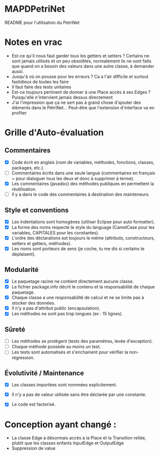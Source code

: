 # MAPDPetriNet

README pour l'utilisation du PetriNet


# Notes en vrac

- Est-ce qu'il nous faut garder tous les getters et setters ? Certains ne sont jamais utilisés et un peu obsolètes, normalement ils ne sont faits que quand on a besoin des valeurs dans une autre classe, à demander aussi.
- Jusqu'à où on pousse pour les erreurs ? Ca a l'air difficile et surtout fastidieux de toutes les faire
- Il faut faire des tests unitaires
- Est-ce toujours pertinent de donner à une Place accès à ses Edges ? Puisqu'elle n'intervient jamais dessus directement
- J'ai l'impression que ça ne sert pas à grand chose d'ajouter des éléments dans le PétriNet... Peut-être que l'extension d'interface va en profiter


# Grille d'Auto-évaluation

## Commentaires
- [x] Code écrit en anglais (nom de variables, méthodes, fonctions, classes, packages, etc.).
- [ ] Commentaires écrits dans une seule langue (commentaires en français = pour dialoguer tous les deux et donc à supprimer à terme).
- [x] Les commentaires (javadoc) des méthodes publiques en permettent la réutilisation.
- [ ] Il y a dans le code des commentaires à destination des mainteneurs.

## Style et conventions
- [x] Les indentations sont homogènes (utiliser Eclipse pour auto formatter).
- [x] La forme des noms respecte le style du language (CamelCase pour les variables, CAPITALES pour les constantes).
- [x] L'ordre des déclarations est toujours le même (attributs, constructeurs, setters et getters, méthodes).
- [x] Les noms sont porteurs de sens (je coche, tu me dis si certains te déplaisent).

## Modularité
- [x] Le paquetage racine ne contient directement aucune classe.
- [x] Le fichier package.info décrit le contenu et la responsabilité de chaque paquetage.
- [x] Chaque classe a une responsabilité de calcul et ne se limite pas à stocker des données.
- [x] Il n'y a pas d'attribut public (encapsulation).
- [x] Les méthodes ne sont pas trop longues (ex : 15 lignes).

## Sûreté
- [ ] Les méthodes se protègent (tests des paramètres, levée d'exception).
- [ ] Chaque méthode possède au moins un test.
- [ ] Les tests sont automatisés et s'enchainent pour vérifier la non-régression.

## Évolutivité / Maintenance
- [x] Les classes importées sont nommées explicitement.
- [x] Il n'y a pas de valeur utilisée sans être déclarée par une constante.
- [x] Le code est factorisé.


# Conception ayant changé :
- La classe Edge a désormais accès à la Place et la Transition reliée, plutôt que les classes enfants InputEdge et OutputEdge
- Suppression de value
